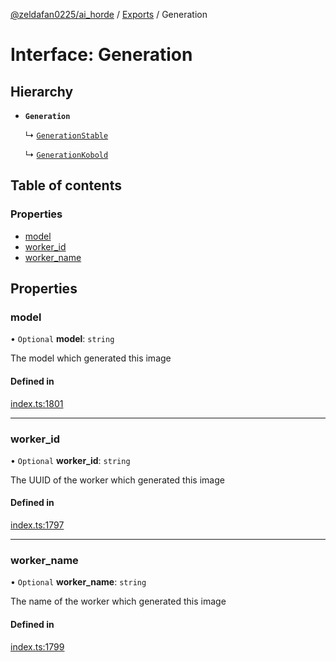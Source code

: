 [@zeldafan0225/ai_horde](../README.md) / [Exports](../modules.md) / Generation

# Interface: Generation

## Hierarchy

- **`Generation`**

  ↳ [`GenerationStable`](GenerationStable.md)

  ↳ [`GenerationKobold`](GenerationKobold.md)

## Table of contents

### Properties

- [model](Generation.md#model)
- [worker\_id](Generation.md#worker_id)
- [worker\_name](Generation.md#worker_name)

## Properties

### model

• `Optional` **model**: `string`

The model which generated this image

#### Defined in

[index.ts:1801](https://github.com/ZeldaFan0225/ai_horde/blob/100bbe4/index.ts#L1801)

___

### worker\_id

• `Optional` **worker\_id**: `string`

The UUID of the worker which generated this image

#### Defined in

[index.ts:1797](https://github.com/ZeldaFan0225/ai_horde/blob/100bbe4/index.ts#L1797)

___

### worker\_name

• `Optional` **worker\_name**: `string`

The name of the worker which generated this image

#### Defined in

[index.ts:1799](https://github.com/ZeldaFan0225/ai_horde/blob/100bbe4/index.ts#L1799)
